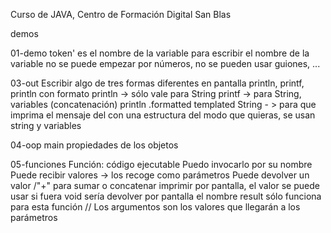 Curso de JAVA, Centro de Formación Digital San Blas

demos

01-demo
token' es el nombre de la variable para escribir el nombre de la variable no se puede empezar por números, no se pueden usar guiones, ...

03-out
Escribir algo de tres formas diferentes en pantalla
println, printf, println con formato
    println -> sólo vale para String
    printf -> para String, variables (concatenación)
    println .formatted templated String - > para que imprima el mensaje del con una estructura del modo que quieras, se usan string y variables

04-oop
main
propiedades de los objetos

05-funciones
Función: código ejecutable
    Puedo invocarlo por su nombre
    Puede recibir valores -> los recoge como parámetros
    Puede devolver un valor
    /"+" para sumar o concatenar
    imprimir por pantalla, el valor se puede usar
    si fuera void sería devolver por pantalla
    el nombre result sólo funciona para esta función
    // Los argumentos son los valores que llegarán a los parámetros